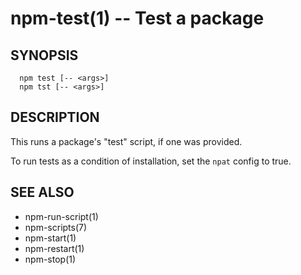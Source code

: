 npm-test(1) -- Test a package
=============================


























































<extoc></extoc>

## SYNOPSIS

      npm test [-- <args>]
      npm tst [-- <args>]

## DESCRIPTION

This runs a package's "test" script, if one was provided.

To run tests as a condition of installation, set the `npat` config to
true.

## SEE ALSO

* npm-run-script(1)
* npm-scripts(7)
* npm-start(1)
* npm-restart(1)
* npm-stop(1)
